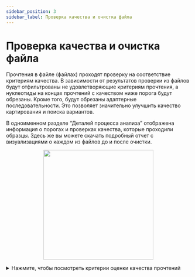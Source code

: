 ```yaml
---
sidebar_position: 3
sidebar_label: Проверка качества и очистка файла
---
```


# Проверка качества и очистка файла

Прочтения в файле (файлах) проходят проверку на соответствие критериям качества. 
В зависимости от результатов проверки из файлов будут отфильтрованы не удовлетворяющие критериям прочтения, 
а нуклеотиды на концах прочтений с качеством ниже порога будут обрезаны. 
Кроме того, будут обрезаны адаптерные последовательности. 
Это позволяет значительно улучшить качество картирования и поиска вариантов.

В одноименном разделе “Деталей процесса анализа” отображена информация о порогах и проверках качества, 
которые проходили образцы. Здесь же вы можете скачать подробный отчет с визуализациями о каждом из файлов 
до и после очистки.

<p align="center">
<img src={require('/img/rus/20-quality-control-report.png').default} width="300"/>
</p>

<details>
<summary>Нажмите, чтобы посмотреть критерии оценки качества прочтений</summary>

#### Критерии оценки качества прочтений

<table>
  <tr>
   <td>Метрика
   </td>
   <td>Описание
   </td>
   <td>Порог
   </td>
  </tr>
  <tr>
   <td>Total sequences
   </td>
   <td>Число последовательностей
   </td>
   <td>>200 000
   </td>
  </tr>
  <tr>
   <td>Length distribution
   </td>
   <td>Распределение длин прочтений
   </td>
   <td>Коротких прочтений менее 25%. Длина короткого прочтения ≤ 20
   </td>
  </tr>
  <tr>
   <td>Tiles sequence quality
   </td>
   <td>Качество плиток
   </td>
   <td>Количество плохих ячеек в тайле с максимальным отклонением 1,165 менее 7
   </td>
  </tr>
  <tr>
   <td>First base sequence quality
   </td>
   <td>Качество начальных нуклеотидов
   </td>
   <td>10% наименее качественных начальных нуклеотидов (3 нуклеотида) имеют качество > 20
   </td>
  </tr>
  <tr>
   <td>Middle base sequence quality
   </td>
   <td>Качество средних нуклеотидов
   </td>
   <td>10% наименее качественных средних нуклеотидов имеют качество > 20
   </td>
  </tr>
  <tr>
   <td>Last base sequence quality
   </td>
   <td>Качество конечных нуклеотидов
   </td>
   <td>10% наименее качественных конечных нуклеотидов (3 нуклеотида) имеют качество > 20
   </td>
  </tr>
  <tr>
   <td>Overrepresented sequences
   </td>
   <td>Перепредставленные последовательности
   </td>
   <td>Процент перепредставленных последовательностей менее 1%
   </td>
  </tr>
  <tr>
   <td>Adapter contaminated
   </td>
   <td>Контаминация адаптерными последовательностями
   </td>
   <td>Не более 1% контаминированных последовательностей
   </td>
  </tr>
  <tr>
   <td>Base N content
   </td>
   <td>Количество N среди нуклеотидов
   </td>
   <td>Не более 20% N среди нуклеотидов
   </td>
  </tr>
  <tr>
   <td>GC content
   </td>
   <td>Содержание GC
   </td>
   <td>Наличие одного пика GC
   </td>
  </tr>
  <tr>
   <td>Base sequence content
   </td>
   <td>Соотношение AT/GC
   </td>
   <td>Средняя разница AT менее 1%, максимальная разница менее 20%, средняя разница GC менее 1%, максимальная разница GC менее 20%
   </td>
  </tr>
</table>

</details>
